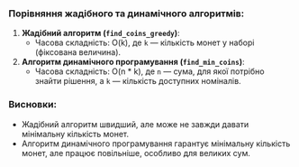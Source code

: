 ### Порівняння жадібного та динамічного алгоритмів:

1.  **Жадібний алгоритм (`find_coins_greedy`)**:
    -   Часова складність: O(k), де `k` — кількість монет у наборі (фіксована величина).
2.  **Алгоритм динамічного програмування (`find_min_coins`)**:
    -   Часова складність: O(n \* k), де `n` — сума, для якої потрібно знайти рішення, а `k` — кількість доступних номіналів.

### Висновки:

-   Жадібний алгоритм швидший, але може не завжди давати мінімальну кількість монет.
-   Алгоритм динамічного програмування гарантує мінімальну кількість монет, але працює повільніше, особливо для великих сум.
